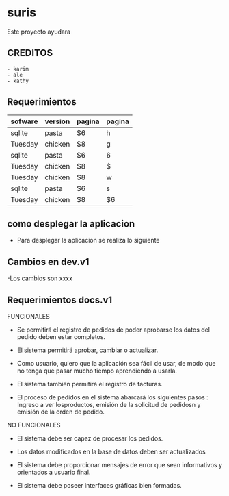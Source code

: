 # suris
Este proyecto ayudara
## CREDITOS
    - karim
    - ale
    - kathy
## Requerimientos
| sofware   | version    | pagina |pagina |
| --------|---------|-------|-------|
| sqlite  | pasta   | $6    |h   |
| Tuesday | chicken | $8    |g   |
| sqlite  | pasta   | $6    |6    |
| Tuesday | chicken | $8    |$    |
| Tuesday | chicken | $8    |w   |
| sqlite  | pasta   | $6    |s   |
| Tuesday | chicken | $8    |$6    |
## como desplegar la aplicacion
- Para desplegar la aplicacion se realiza lo siguiente
## Cambios en dev.v1
-Los cambios son xxxx
## Requerimientos  docs.v1

FUNCIONALES

* Se permitirá el registro de pedidos de poder aprobarse los datos del pedido deben estar completos.

* El sistema permitirá aprobar, cambiar o actualizar.

* Como usuario, quiero que la aplicación sea fácil de usar, de modo que no tenga que pasar mucho tiempo aprendiendo a usarla.

* El sistema también permitirá el registro de facturas.

* El proceso de pedidos en el sistema abarcará los siguientes pasos : Ingreso a ver losproductos, emisión de la solicitud de pedidosn y emisión de la orden de pedido.

NO FUNCIONALES

* El sistema debe ser capaz de procesar los pedidos.

* Los datos modificados en la base de datos deben ser actualizados

* El sistema debe proporcionar mensajes de error que sean informativos y orientados a usuario final.

* El sistema debe poseer interfaces gráficas bien formadas.